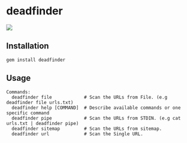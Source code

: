# deadfinder

![](https://user-images.githubusercontent.com/13212227/192077687-8067c240-5e0c-4a5a-a8bc-862d6dd79b0d.png)

## Installation
```
gem install deadfinder
```

## Usage
```
Commands:
  deadfinder file            # Scan the URLs from File. (e.g deadfinder file urls.txt)
  deadfinder help [COMMAND]  # Describe available commands or one specific command
  deadfinder pipe            # Scan the URLs from STDIN. (e.g cat urls.txt | deadfinder pipe)
  deadfinder sitemap         # Scan the URLs from sitemap.
  deadfinder url             # Scan the Single URL.
```
